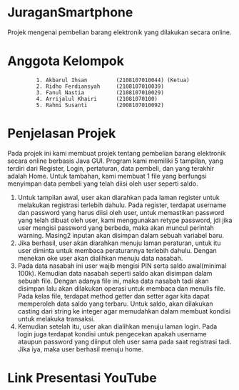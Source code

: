 # JuraganSmartphone
Projek mengenai pembelian barang elektronik yang dilakukan secara online.

# Anggota Kelompok

		     1. Akbarul Ihsan         (2108107010044) (Ketua)
		     2. Ridho Ferdiansyah     (2108107010039)
		     3. Fanul Nastia          (2108107010029)  
		     4. Arrijalul Khairi      (21081070100)
		     5. Rahmi Susanti         (2008107010092)


# Penjelasan Projek
Pada projek ini kami membuat projek tentang pembelian barang elektronik secara online berbasis Java GUI. Program kami memiliki 5 tampilan, yang terdiri dari Register, Login, pertaturan, data pembeli, dan yang terakhir adalah Home. Untuk tambahan, kami membuat 1 file yang berfungsi menyimpan data pembeli yang telah diisi oleh user seperti saldo. 

1. Untuk tampilan awal, user akan diarahkan pada laman register untuk melakukan registrasi terlebih dahulu. Pada register, terdapat username dan password yang harus diisi oleh user, untuk memastikan password yang telah dibuat oleh user, kami menggunakan retype password, jdi jika user mengisi password yang berbeda, maka akan muncul perintah warning. Masing2 inputan akan disimpan dalam sebuah variabel baru.
2. Jika berhasil, user akan diarahkan menuju laman peraturan, untuk itu user diminta untuk membaca peraturannya terlebih dahulu. Dengan menekan oke user akan dialihkan menuju data nasabah. 
3. Pada data nasabah ini user wajib mengisi PIN serta saldo awal(minimal 100k). Kemudian data nasabah seperti saldo akan disimpan dalam sebuah file. Dengan adanya file ini, maka data nasabah tadi akan disimpan lalu akan dilakukan operasi untuk membaca dan menulis file. Pada kelas file, terdapat method getter dan setter agar kita dapat memperoleh data saldo yang terbaru. Untuk saldo, akan dilakukan casting dari string ke integer agar memudahkan dalam membuat kondisi untuk melakuka transaksi.
4. Kemudian setelah itu, user akan dialihkan menuju laman login. Pada login juga terdapat kondisi untuk pengecekan apakah username ataupun password yang diinput oleh user sama pada saat registrasi tadi. Jika iya, maka user berhasil menuju home.   

# Link Presentasi YouTube
